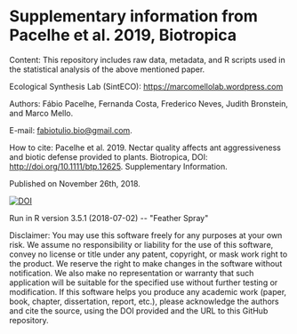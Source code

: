 # Supplementary information from Pacelhe et al. 2019, Biotropica

Content: This repository includes raw data, metadata, and R scripts used in the statistical analysis of the above mentioned paper.

Ecological Synthesis Lab (SintECO): https://marcomellolab.wordpress.com

Authors: Fábio Pacelhe, Fernanda Costa, Frederico Neves, Judith Bronstein, and Marco Mello.

E-mail: fabiotulio.bio@gmail.com.

How to cite: Pacelhe et al. 2019. Nectar quality affects ant aggressiveness and biotic defense provided to plants. Biotropica, DOI: http://doi.org/10.1111/btp.12625. Supplementary Information.

Published on November 26th, 2018.

<a href="https://doi.org/10.5281/zenodo.1745347"><img src="https://zenodo.org/badge/DOI/10.5281/zenodo.1745347.svg" alt="DOI"></a>

Run in R version 3.5.1 (2018-07-02) -- "Feather Spray"

Disclaimer: You may use this software freely for any purposes at your own risk. We assume no responsibility or liability for the use of this software, convey no license or title under any patent, copyright, or mask work right to the product. We reserve the right to make changes in the software without notification. We also make no representation or warranty that such application will be suitable for the specified use without further testing or modification. If this software helps you produce any academic work (paper, book, chapter, dissertation, report, etc.), please acknowledge the authors and cite the source, using the DOI provided and the URL to this GitHub repository.
